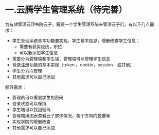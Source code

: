 # 一.云腾学生管理系统（待完善）

为有效管理云顶书院云子，需要一个学生管理系统来管理云子们，有以下几点需求：

- 学生管理系统基本功能要实现，学生基本信息，增删改查学生信息；
  - 需要有获奖经历，职位
  - 可以新添加学生信息
- 需要分为管理端和学生端，管理端可以管理学生信息  
- 登录注册功能的基本实现（token ，cookie，session，或其他）
- 学生分方向管理
- 其他需求可以自己添加

额外需求：

- 管理员可以重置学生的密码
- 登录状态可以保持
- 学生端可以找回密码
- 管理端用图表查看云子整体情况，各个方向的数量等
- 实现学院的增删改查
- 其他需求可以自己添加